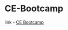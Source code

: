 # CE-Bootcamp

link - <a href="https://ce-bootcamp-ejs.onrender.com/home" target="_blank">CE Bootcamp</a>
